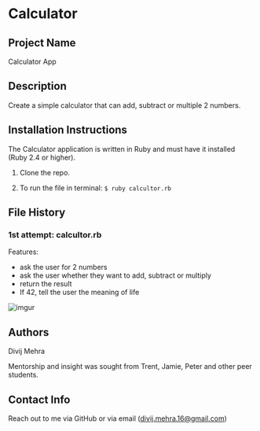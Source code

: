 # Calculator

## Project Name

Calculator App

## Description

Create a simple calculator that can add, subtract or multiple 2 numbers.

## Installation Instructions

The Calculator application is written in Ruby and must have it installed (Ruby 2.4 or higher).

1. Clone the repo.

2. To run the file in terminal: ```$ ruby calcultor.rb```

## File History

### 1st attempt: calcultor.rb

Features:
- ask the user for 2 numbers
- ask the user whether they want to add, subtract or multiply
- return the result
- If 42, tell the user the meaning of life

![imgur](http://i.imgur.com/7TwTC7J.png)

## Authors
Divij Mehra

Mentorship and insight was sought from Trent, Jamie, Peter and other peer students.

## Contact Info
Reach out to me via GitHub or via email (divij.mehra.16@gmail.com)
